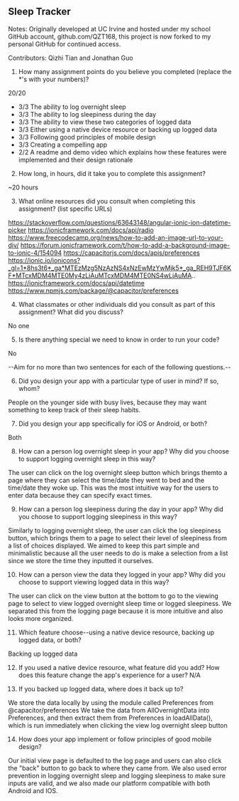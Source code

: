 ## Sleep Tracker
Notes: Originally developed at UC Irvine and hosted under my school GitHub account, github.com/QZT168, this project is now forked to my personal GitHub for continued access.

Contributors: Qizhi Tian and Jonathan Guo

1. How many assignment points do you believe you completed (replace the *'s with your numbers)?

20/20
- 3/3 The ability to log overnight sleep
- 3/3 The ability to log sleepiness during the day
- 3/3 The ability to view these two categories of logged data
- 3/3 Either using a native device resource or backing up logged data
- 3/3 Following good principles of mobile design
- 3/3 Creating a compelling app
- 2/2 A readme and demo video which explains how these features were implemented and their design rationale

2. How long, in hours, did it take you to complete this assignment?

~20 hours

3. What online resources did you consult when completing this assignment? (list specific URLs)

https://stackoverflow.com/questions/63643148/angular-ionic-ion-datetime-picker
https://ionicframework.com/docs/api/radio
https://www.freecodecamp.org/news/how-to-add-an-image-url-to-your-div/
https://forum.ionicframework.com/t/how-to-add-a-background-image-to-ionic-4/154094
https://capacitorjs.com/docs/apis/preferences
https://ionic.io/ionicons?_gl=1*8hs3t6*_ga*MTEzMzg5NzAzNS4xNzEwMzYwMjk5*_ga_REH9TJF6KF*MTcxMDM4MTE0My4zLjAuMTcxMDM4MTE0NS4wLjAuMA..
https://ionicframework.com/docs/api/datetime
https://www.npmjs.com/package/@capacitor/preferences

4. What classmates or other individuals did you consult as part of this assignment? What did you discuss?

No one

5. Is there anything special we need to know in order to run your code?

No


--Aim for no more than two sentences for each of the following questions.--

6. Did you design your app with a particular type of user in mind? If so, whom?

People on the younger side with busy lives, because they may want something to keep track of their sleep habits.

7. Did you design your app specifically for iOS or Android, or both?

Both

8. How can a person log overnight sleep in your app? Why did you choose to support logging overnight sleep in this way?

The user can click on the log overnight sleep button which brings themto a page where they can select the time/date they went to bed
and the time/date they woke up. This was the most intuitive way for the users to enter data because they can specify exact times.

9. How can a person log sleepiness during the day in your app? Why did you choose to support logging sleepiness in this way?
 
Similarly to logging overnight sleep, the user can click the log sleepiness button, which
brings them to a page to select their level of sleepiness from a list of choices displayed. 
We aimed to keep this part simple and minimalistic because all the user needs to do is make
a selection from a list since we store the time they inputted it ourselves.

10. How can a person view the data they logged in your app? Why did you choose to support viewing logged data in this way?

The user can click on the view button at the bottom to go to the viewing page to select to view logged overnight sleep time
or logged sleepiness. We separated this from the logging page because it is more intuitive and also looks more organized. 

11. Which feature choose--using a native device resource, backing up logged data, or both?

Backing up logged data

12. If you used a native device resource, what feature did you add? How does this feature change the app's experience for a user?
N/A

13. If you backed up logged data, where does it back up to?

We store the data locally by using the module called Preferences from @capacitor/preferences
We take the data from AllOvernightData into Preferences, and then extract them from Preferences in loadAllData(), which is run immediately when clicking the view log overnight sleep button

14. How does your app implement or follow principles of good mobile design?

Our initial view page is defaulted to the log page and users can also click the "back" button to go back to where they came from.
We also used error prevention in logging overnight sleep and logging sleepiness to make sure inputs are valid, and we also made our platform compatible with both Android and IOS.
